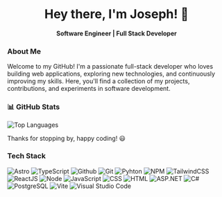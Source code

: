 <h1 align="center">Hey there, I'm Joseph! 👋</h1> <p align="center"> <b>Software Engineer | Full Stack Developer</b> </p>

### About Me
Welcome to my GitHub! I'm a passionate full-stack developer who loves building web applications, exploring new technologies, and continuously improving my skills. Here, you'll find a collection of my projects, contributions, and experiments in software development.

### 📊 GitHub Stats

![Top Languages](https://github-readme-stats.vercel.app/api/top-langs/?username=JosephHerreraDev&layout=compact&theme=dark)

Thanks for stopping by, happy coding! 😃

### Tech Stack
![Astro](https://img.shields.io/badge/Astro-%23FE5D00?style=for-the-badge&logo=astro&logoColor=white)
![TypeScript](https://img.shields.io/badge/TypeScript-%233178C6?style=for-the-badge&logo=typescript&logoColor=white)
![Github](https://img.shields.io/badge/Github-%23181717?style=for-the-badge&logo=github&logoColor=white)
![Git](https://img.shields.io/badge/Git-%23F05032?style=for-the-badge&logo=git&logoColor=white)
![Pyhton](https://img.shields.io/badge/Python-%233776AB?style=for-the-badge&logo=python&logoColor=white)
![NPM](https://img.shields.io/badge/NPM-%23CB3837?style=for-the-badge&logo=npm&logoColor=white)
![TailwindCSS](https://img.shields.io/badge/tailwindcss-%2338B2AC.svg?style=for-the-badge&logo=tailwind-css&logoColor=white)
![ReactJS](https://img.shields.io/badge/ReactJS-%2361DAFB?style=for-the-badge&logo=react&logoColor=%2361DAFB&labelColor=black)
![Node](https://img.shields.io/badge/Node.js-%235FA04E?style=for-the-badge&logo=node.js&logoColor=white)
![JavaScript](https://img.shields.io/badge/javascript-%23323330.svg?style=for-the-badge&logo=javascript&logoColor=%23F7DF1E)
![CSS](https://img.shields.io/badge/CSS-%231572B6?style=for-the-badge&logo=css3&logoColor=white)
![HTML](https://img.shields.io/badge/HTML-%23E34F26?style=for-the-badge&logo=html5&logoColor=white)
![ASP.NET](https://img.shields.io/badge/ASP.NET-%23512BD4?style=for-the-badge&logo=dotnet&logoColor=white)
![C#](https://img.shields.io/badge/C%23-%23239120?style=for-the-badge&logo=c-sharp&logoColor=white)
![PostgreSQL](https://img.shields.io/badge/PostgreSQL-%23336791?style=for-the-badge&logo=postgresql&logoColor=white)
![Vite](https://img.shields.io/badge/Vite-%23646CFF?style=for-the-badge&logo=vite&logoColor=white)
![Visual Studio Code](https://img.shields.io/badge/Visual%20Studio%20Code-0078d7.svg?style=for-the-badge&logo=visual-studio-code&logoColor=white)
